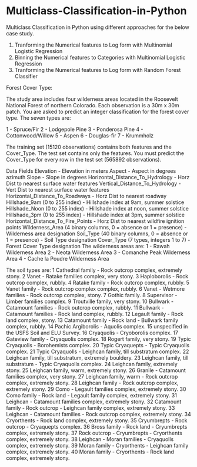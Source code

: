 # Multiclass-Classification-in-Python
Multiclass Classification in Python using different approaches for the below case study.

1. Tranforming the Numerical features to Log form with Multinomial Logistic Regression
2. Binning the Numerical features to Categories with Multinomial Logistic Regression
3. Tranforming the Numerical features to Log form with Random Forest Classifier

Forest Cover Type:

The study area includes four wilderness areas located in the Roosevelt National Forest of northern Colorado. Each observation is a 30m x 30m patch. You are asked to predict an integer classification for the forest cover type. The seven types are:

1 - Spruce/Fir 2 - Lodgepole Pine 3 - Ponderosa Pine 4 - Cottonwood/Willow 5 - Aspen 6 - Douglas-fir 7 - Krummholz

The training set (15120 observations) contains both features and the Cover_Type. The test set contains only the features. You must predict the Cover_Type for every row in the test set (565892 observations).

Data Fields
Elevation - Elevation in meters
Aspect - Aspect in degrees azimuth
Slope - Slope in degrees
Horizontal_Distance_To_Hydrology - Horz Dist to nearest surface water features
Vertical_Distance_To_Hydrology - Vert Dist to nearest surface water features
Horizontal_Distance_To_Roadways - Horz Dist to nearest roadway
Hillshade_9am (0 to 255 index) - Hillshade index at 9am, summer solstice
Hillshade_Noon (0 to 255 index) - Hillshade index at noon, summer solstice
Hillshade_3pm (0 to 255 index) - Hillshade index at 3pm, summer solstice
Horizontal_Distance_To_Fire_Points - Horz Dist to nearest wildfire ignition points
Wilderness_Area (4 binary columns, 0 = absence or 1 = presence) - Wilderness area designation
Soil_Type (40 binary columns, 0 = absence or 1 = presence) - Soil Type designation
Cover_Type (7 types, integers 1 to 7) - Forest Cover Type designation
The wilderness areas are:
1 - Rawah Wilderness Area 2 - Neota Wilderness Area 3 - Comanche Peak Wilderness Area 4 - Cache la Poudre Wilderness Area

The soil types are:
1 Cathedral family - Rock outcrop complex, extremely stony. 2 Vanet - Ratake families complex, very stony. 3 Haploborolis - Rock outcrop complex, rubbly. 4 Ratake family - Rock outcrop complex, rubbly. 5 Vanet family - Rock outcrop complex complex, rubbly. 6 Vanet - Wetmore families - Rock outcrop complex, stony. 7 Gothic family. 8 Supervisor - Limber families complex. 9 Troutville family, very stony. 10 Bullwark - Catamount families - Rock outcrop complex, rubbly. 11 Bullwark - Catamount families - Rock land complex, rubbly. 12 Legault family - Rock land complex, stony. 13 Catamount family - Rock land - Bullwark family complex, rubbly. 14 Pachic Argiborolis - Aquolis complex. 15 unspecified in the USFS Soil and ELU Survey. 16 Cryaquolis - Cryoborolis complex. 17 Gateview family - Cryaquolis complex. 18 Rogert family, very stony. 19 Typic Cryaquolis - Borohemists complex. 20 Typic Cryaquepts - Typic Cryaquolls complex. 21 Typic Cryaquolls - Leighcan family, till substratum complex. 22 Leighcan family, till substratum, extremely bouldery. 23 Leighcan family, till substratum - Typic Cryaquolls complex. 24 Leighcan family, extremely stony. 25 Leighcan family, warm, extremely stony. 26 Granile - Catamount families complex, very stony. 27 Leighcan family, warm - Rock outcrop complex, extremely stony. 28 Leighcan family - Rock outcrop complex, extremely stony. 29 Como - Legault families complex, extremely stony. 30 Como family - Rock land - Legault family complex, extremely stony. 31 Leighcan - Catamount families complex, extremely stony. 32 Catamount family - Rock outcrop - Leighcan family complex, extremely stony. 33 Leighcan - Catamount families - Rock outcrop complex, extremely stony. 34 Cryorthents - Rock land complex, extremely stony. 35 Cryumbrepts - Rock outcrop - Cryaquepts complex. 36 Bross family - Rock land - Cryumbrepts complex, extremely stony. 37 Rock outcrop - Cryumbrepts - Cryorthents complex, extremely stony. 38 Leighcan - Moran families - Cryaquolls complex, extremely stony. 39 Moran family - Cryorthents - Leighcan family complex, extremely stony. 40 Moran family - Cryorthents - Rock land complex, extremely stony.
